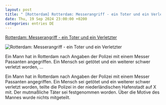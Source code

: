 ```yaml
---
layout: post
title: " [Rotterdam] Rotterdam: Messerangriff - ein Toter und ein Verletzter"
date: Thu, 19 Sep 2024 23:00:00 +0200
categories: entries DE
---
```

[Rotterdam: Messerangriff - ein Toter und ein Verletzter](https://ga.de/news/panorama/rotterdam-messerangriff-ein-toter-und-ein-verletzter_aid-119153007)

![Rotterdam: Messerangriff - ein Toter und ein Verletzter](https://ga.de/imgs/93/2/1/2/3/1/7/0/5/1/tok_dee41f39e43d491df1a6b8bfa59df65d/w1200_h630_x1500_y1000_DPA_bfunk_dpa_5FB2680098645691-5a39ac6240da8a89.jpg)

Ein Mann hat in Rotterdam nach Angaben der Polizei mit einem Messer Passanten angegriffen. Ein Mensch sei getötet und ein weiterer schwer verletzt worden, ...

Ein Mann hat in Rotterdam nach Angaben der Polizei mit einem Messer Passanten angegriffen. Ein Mensch sei getötet und ein weiterer schwer verletzt worden, teilte die Polizei in der niederländischen Hafenstadt auf X mit. Der mutmaßliche Täter sei festgenommen worden. Über die Motive des Mannes wurde nichts mitgeteilt.

